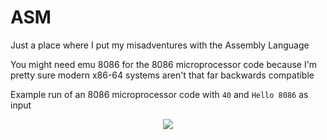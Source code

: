 # ASM
Just a place where I put my misadventures with the Assembly Language

You might need emu 8086 for the 8086 microprocessor code because I'm pretty sure modern x86-64 systems aren't that far backwards compatible

Example run of an 8086 microprocessor code with `40` and `Hello 8086` as input
<p align="center">
  <img  src="https://github.com/PrajwalNa/ASM/blob/595c624b75cce6d47dbf8d2791131e0b0ab24882/8086%20Microprocessor/Demo.gif">
</p>

